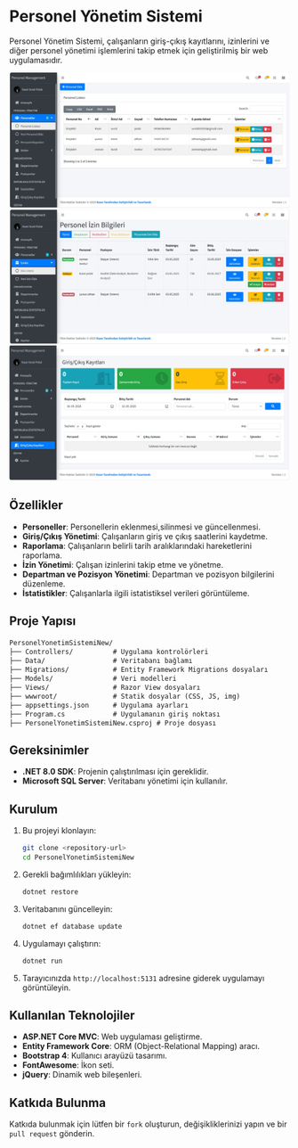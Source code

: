 # Personel Yönetim Sistemi

Personel Yönetim Sistemi, çalışanların giriş-çıkış kayıtlarını, izinlerini ve diğer personel yönetimi işlemlerini takip etmek için geliştirilmiş bir web uygulamasıdır.

![Personeller Sayfası](personeller.jpg)
![İzinler Sayfası](izinler.jpg)
![Giriş-Çıkış Kayıtları Sayfası](giriş-çıkış-kayıtları.jpg)
## Özellikler
- **Personeller**: Personellerin eklenmesi,silinmesi ve güncellenmesi.
- **Giriş/Çıkış Yönetimi**: Çalışanların giriş ve çıkış saatlerini kaydetme.
- **Raporlama**: Çalışanların belirli tarih aralıklarındaki hareketlerini raporlama.
- **İzin Yönetimi**: Çalışan izinlerini takip etme ve yönetme.
- **Departman ve Pozisyon Yönetimi**: Departman ve pozisyon bilgilerini düzenleme.
- **İstatistikler**: Çalışanlarla ilgili istatistiksel verileri görüntüleme.

## Proje Yapısı

```
PersonelYonetimSistemiNew/
├── Controllers/          # Uygulama kontrolörleri
├── Data/                 # Veritabanı bağlamı
├── Migrations/           # Entity Framework Migrations dosyaları
├── Models/               # Veri modelleri
├── Views/                # Razor View dosyaları
├── wwwroot/              # Statik dosyalar (CSS, JS, img)
├── appsettings.json      # Uygulama ayarları
├── Program.cs            # Uygulamanın giriş noktası
├── PersonelYonetimSistemiNew.csproj # Proje dosyası
```

## Gereksinimler

- **.NET 8.0 SDK**: Projenin çalıştırılması için gereklidir.
- **Microsoft SQL Server**: Veritabanı yönetimi için kullanılır.

## Kurulum

1. Bu projeyi klonlayın:
   ```bash
   git clone <repository-url>
   cd PersonelYonetimSistemiNew
   ```

2. Gerekli bağımlılıkları yükleyin:
   ```bash
   dotnet restore
   ```

3. Veritabanını güncelleyin:
   ```bash
   dotnet ef database update
   ```

4. Uygulamayı çalıştırın:
   ```bash
   dotnet run
   ```

5. Tarayıcınızda `http://localhost:5131` adresine giderek uygulamayı görüntüleyin.

## Kullanılan Teknolojiler

- **ASP.NET Core MVC**: Web uygulaması geliştirme.
- **Entity Framework Core**: ORM (Object-Relational Mapping) aracı.
- **Bootstrap 4**: Kullanıcı arayüzü tasarımı.
- **FontAwesome**: İkon seti.
- **jQuery**: Dinamik web bileşenleri.

## Katkıda Bulunma

Katkıda bulunmak için lütfen bir `fork` oluşturun, değişikliklerinizi yapın ve bir `pull request` gönderin.

